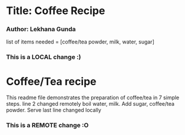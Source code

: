 # Title: Coffee Recipe
### Author: Lekhana Gunda
list of items needed = [coffee/tea powder, milk, water, sugar]
### This is a LOCAL change :)
# Coffee/Tea recipe
This readme file demonstrates the preparation of coffee/tea in 7 simple steps. line 2 changed remotely
boil water, milk.
Add sugar, coffee/tea powder.
Serve
last line changed locally
### This is a REMOTE change :O
